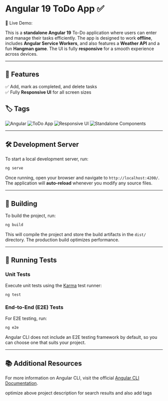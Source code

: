  
# Angular 19 ToDo App ✅  
🚀 Live Demo: [](https:///)  

This is a **standalone Angular 19** To-Do application where users can enter and manage their tasks efficiently. The app is designed to work **offline**, includes **Angular Service Workers**, and also features a **Weather API** and a fun **Hangman game**. The UI is fully **responsive** for a smooth experience across devices.  

---

## 📌 Features  
✅ Add, mark as completed, and delete tasks  
✅ Fully **Responsive UI** for all screen sizes  

## 🏷️ Tags
![Angular](https://img.shields.io/badge/Angular-19-DD0031?style=for-the-badge&logo=angular&logoColor=white)
![ToDo App](https://img.shields.io/badge/ToDo%20App-Task%20Manager-brightgreen?style=for-the-badge)
![Responsive UI](https://img.shields.io/badge/Responsive-UI-ff69b4?style=for-the-badge)
![Standalone Components](https://img.shields.io/badge/Standalone-Components-9cf?style=for-the-badge)

---

## 🛠 Development Server  

To start a local development server, run:  

```bash
ng serve
```
Once running, open your browser and navigate to `http://localhost:4200/`. The application will **auto-reload** whenever you modify any source files.

---

## 🚀 Building  

To build the project, run:  
```bash
ng build
```
This will compile the project and store the build artifacts in the `dist/` directory. The production build optimizes performance.

---

## 🧪 Running Tests  

### Unit Tests  
Execute unit tests using the [Karma](https://karma-runner.github.io) test runner:  
```bash
ng test
```

### End-to-End (E2E) Tests  
For E2E testing, run:  
```bash
ng e2e
```
Angular CLI does not include an E2E testing framework by default, so you can choose one that suits your project.

---

## 📚 Additional Resources  
For more information on Angular CLI, visit the official [Angular CLI Documentation](https://angular.dev/tools/cli).
 
optimize above project description for search results and also add tags
